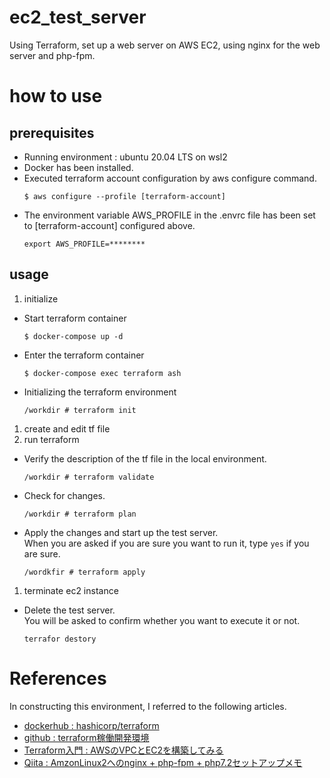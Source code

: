 # ec2_test_server
Using Terraform, set up a web server on AWS EC2, using nginx for the web server and php-fpm.

# how to use

##  prerequisites

* Running environment : ubuntu 20.04 LTS on wsl2 
* Docker has been installed.
* Executed terraform account configuration by aws configure command.
  ```
  $ aws configure --profile [terraform-account]
  ```
* The environment variable AWS_PROFILE in the .envrc file has been set to [terraform-account] configured above.
  ```
  export AWS_PROFILE=********
  ```

## usage

1. initialize
  * Start terraform container
    ```
    $ docker-compose up -d
    ```
  * Enter the terraform container
    ```
    $ docker-compose exec terraform ash
    ```
  * Initializing the terraform environment
    ```
    /workdir # terraform init
    ```
1. create and edit tf file
1. run terraform
  * Verify the description of the tf file in the local environment.
    ```
    /workdir # terraform validate
    ```
  * Check for changes.
    ```
    /workdir # terraform plan
    ```
  * Apply the changes and start up the test server.  
  When you are asked if you are sure you want to run it, type ``yes`` if you are sure.
    ```
    /wordkfir # terraform apply
    ```
1. terminate ec2 instance
  * Delete the test server.  
  You will be asked to confirm whether you want to execute it or not.
    ```
    terrafor destory
    ```

# References

In constructing this environment, I referred to the following articles.

* [dockerhub : hashicorp/terraform](https://hub.docker.com/r/hashicorp/terraform)
* [github : terraform稼働開発環境](https://github.com/naritomo08/terraform_docker_public.git)
* [Terraform入門 : AWSのVPCとEC2を構築してみる](https://kacfg.com/terraform-vpc-ec2/)
* [Qiita : AmzonLinux2へのnginx + php-fpm + php7.2セットアップメモ](https://qiita.com/knymssh/items/15bb876da0688db5feb1)
